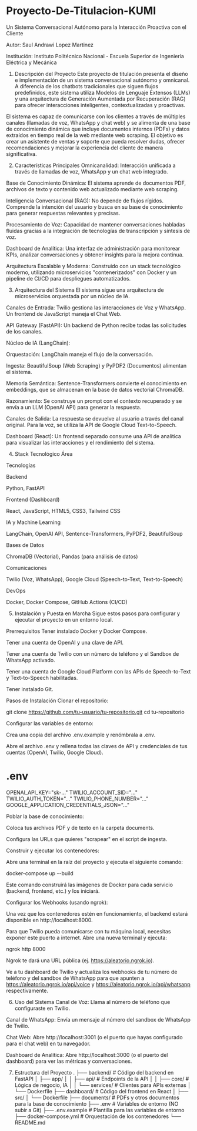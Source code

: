 # Proyecto-De-Titulacion-KUMI

Un Sistema Conversacional Autónomo para la Interacción Proactiva con el Cliente

Autor: Saul Andrawi Lopez Martinez

Institución: Instituto Politécnico Nacional - Escuela Superior de Ingeniería Eléctrica y Mecánica

1. Descripción del Proyecto
Este proyecto de titulación presenta el diseño e implementación de un sistema conversacional autónomo y omnicanal. A diferencia de los chatbots tradicionales que siguen flujos predefinidos, este sistema utiliza Modelos de Lenguaje Extensos (LLMs) y una arquitectura de Generación Aumentada por Recuperación (RAG) para ofrecer interacciones inteligentes, contextualizadas y proactivas.

El sistema es capaz de comunicarse con los clientes a través de múltiples canales (llamadas de voz, WhatsApp y chat web) y se alimenta de una base de conocimiento dinámica que incluye documentos internos (PDFs) y datos extraídos en tiempo real de la web mediante web scraping. El objetivo es crear un asistente de ventas y soporte que pueda resolver dudas, ofrecer recomendaciones y mejorar la experiencia del cliente de manera significativa.

2. Características Principales
Omnicanalidad: Interacción unificada a través de llamadas de voz, WhatsApp y un chat web integrado.

Base de Conocimiento Dinámica: El sistema aprende de documentos PDF, archivos de texto y contenido web actualizado mediante web scraping.

Inteligencia Conversacional (RAG): No depende de flujos rígidos. Comprende la intención del usuario y busca en su base de conocimiento para generar respuestas relevantes y precisas.

Procesamiento de Voz: Capacidad de mantener conversaciones habladas fluidas gracias a la integración de tecnologías de transcripción y síntesis de voz.

Dashboard de Analítica: Una interfaz de administración para monitorear KPIs, analizar conversaciones y obtener insights para la mejora continua.

Arquitectura Escalable y Moderna: Construido con un stack tecnológico moderno, utilizando microservicios "contenerizados" con Docker y un pipeline de CI/CD para despliegues automatizados.

3. Arquitectura del Sistema
El sistema sigue una arquitectura de microservicios orquestada por un núcleo de IA.

Canales de Entrada: Twilio gestiona las interacciones de Voz y WhatsApp. Un frontend de JavaScript maneja el Chat Web.

API Gateway (FastAPI): Un backend de Python recibe todas las solicitudes de los canales.

Núcleo de IA (LangChain):

Orquestación: LangChain maneja el flujo de la conversación.

Ingesta: BeautifulSoup (Web Scraping) y PyPDF2 (Documentos) alimentan el sistema.

Memoria Semántica: Sentence-Transformers convierte el conocimiento en embeddings, que se almacenan en la base de datos vectorial ChromaDB.

Razonamiento: Se construye un prompt con el contexto recuperado y se envía a un LLM (OpenAI API) para generar la respuesta.

Canales de Salida: La respuesta se devuelve al usuario a través del canal original. Para la voz, se utiliza la API de Google Cloud Text-to-Speech.

Dashboard (React): Un frontend separado consume una API de analítica para visualizar las interacciones y el rendimiento del sistema.

4. Stack Tecnológico
Área

Tecnologías

Backend

Python, FastAPI

Frontend (Dashboard)

React, JavaScript, HTML5, CSS3, Tailwind CSS

IA y Machine Learning

LangChain, OpenAI API, Sentence-Transformers, PyPDF2, BeautifulSoup

Bases de Datos

ChromaDB (Vectorial), Pandas (para análisis de datos)

Comunicaciones

Twilio (Voz, WhatsApp), Google Cloud (Speech-to-Text, Text-to-Speech)

DevOps

Docker, Docker Compose, GitHub Actions (CI/CD)

5. Instalación y Puesta en Marcha
Sigue estos pasos para configurar y ejecutar el proyecto en un entorno local.

Prerrequisitos
Tener instalado Docker y Docker Compose.

Tener una cuenta de OpenAI y una clave de API.

Tener una cuenta de Twilio con un número de teléfono y el Sandbox de WhatsApp activado.

Tener una cuenta de Google Cloud Platform con las APIs de Speech-to-Text y Text-to-Speech habilitadas.

Tener instalado Git.

Pasos de Instalación
Clonar el repositorio:

git clone https://github.com/tu-usuario/tu-repositorio.git
cd tu-repositorio

Configurar las variables de entorno:

Crea una copia del archivo .env.example y renómbrala a .env.

Abre el archivo .env y rellena todas las claves de API y credenciales de tus cuentas (OpenAI, Twilio, Google Cloud).

# .env
OPENAI_API_KEY="sk-..."
TWILIO_ACCOUNT_SID="..."
TWILIO_AUTH_TOKEN="..."
TWILIO_PHONE_NUMBER="..."
GOOGLE_APPLICATION_CREDENTIALS_JSON="..."

Poblar la base de conocimiento:

Coloca tus archivos PDF y de texto en la carpeta documents.

Configura las URLs que quieres "scrapear" en el script de ingesta.

Construir y ejecutar los contenedores:

Abre una terminal en la raíz del proyecto y ejecuta el siguiente comando:

docker-compose up --build

Este comando construirá las imágenes de Docker para cada servicio (backend, frontend, etc.) y los iniciará.

Configurar los Webhooks (usando ngrok):

Una vez que los contenedores estén en funcionamiento, el backend estará disponible en http://localhost:8000.

Para que Twilio pueda comunicarse con tu máquina local, necesitas exponer este puerto a internet. Abre una nueva terminal y ejecuta:

ngrok http 8000

Ngrok te dará una URL pública (ej. https://aleatorio.ngrok.io).

Ve a tu dashboard de Twilio y actualiza los webhooks de tu número de teléfono y del sandbox de WhatsApp para que apunten a https://aleatorio.ngrok.io/api/voice y https://aleatorio.ngrok.io/api/whatsapp respectivamente.

6. Uso del Sistema
Canal de Voz: Llama al número de teléfono que configuraste en Twilio.

Canal de WhatsApp: Envía un mensaje al número del sandbox de WhatsApp de Twilio.

Chat Web: Abre http://localhost:3001 (o el puerto que hayas configurado para el chat web) en tu navegador.

Dashboard de Analítica: Abre http://localhost:3000 (o el puerto del dashboard) para ver las métricas y conversaciones.

7. Estructura del Proyecto
.
├── backend/            # Código del backend en FastAPI
│   ├── app/
│   │   ├── api/        # Endpoints de la API
│   │   ├── core/       # Lógica de negocio, IA
│   │   └── services/   # Clientes para APIs externas
│   └── Dockerfile
├── dashboard/          # Código del frontend en React
│   ├── src/
│   └── Dockerfile
├── documents/          # PDFs y otros documentos para la base de conocimiento
├── .env                # Variables de entorno (NO subir a Git)
├── .env.example        # Plantilla para las variables de entorno
├── docker-compose.yml  # Orquestación de los contenedores
└── README.md
